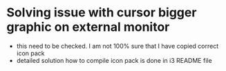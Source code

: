 # Solving issue with cursor bigger graphic on external monitor

* this need to be checked. I am not 100% sure that I have copied correct icon pack
* detailed solution how to compile icon pack is done in i3 README file
